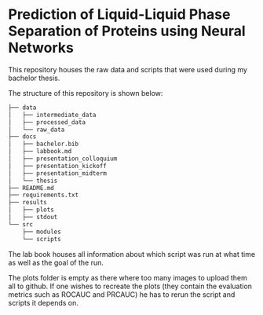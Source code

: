 # Prediction of Liquid-Liquid Phase Separation of Proteins using Neural Networks

This repository houses the raw data and scripts that were used during 
my bachelor thesis. 

The structure of this repository is shown below:

```sh
├── data  
│   ├── intermediate_data  
│   ├── processed_data  
│   └── raw_data  
├── docs  
│   ├── bachelor.bib  
│   ├── labbook.md  
│   ├── presentation_colloquium  
│   ├── presentation_kickoff  
│   ├── presentation_midterm  
│   └── thesis  
├── README.md  
├── requirements.txt  
├── results  
│   ├── plots  
│   ├── stdout  
└── src  
    ├── modules  
    └── scripts  

```
  
The lab book houses all information about which script was run at what time 
as well as the goal of the run. 

The plots folder is empty as there where too many images to upload them all to 
github. If one wishes to recreate the plots (they contain the evaluation metrics 
such as ROCAUC and PRCAUC) he has to rerun the script and scripts it depends on.  

